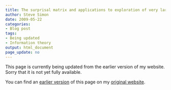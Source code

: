```yaml
---
title: The surprisal matrix and applications to exploration of very large discrete data sets
author: Steve Simon
date: 2009-05-22
categories:
- Blog post
tags:
- Being updated
- Information theory
output: html_document
page_update: no
---
```


This page is currently being updated from the earlier version of my website. Sorry that it is not yet fully available.

<!---More--->

You can find an [earlier version][sim1] of this page on my [original website][sim2].

[sim1]: http://www.pmean.com/09/SurprisalMatrix.html
[sim2]: http://www.pmean.com/original_site.html

